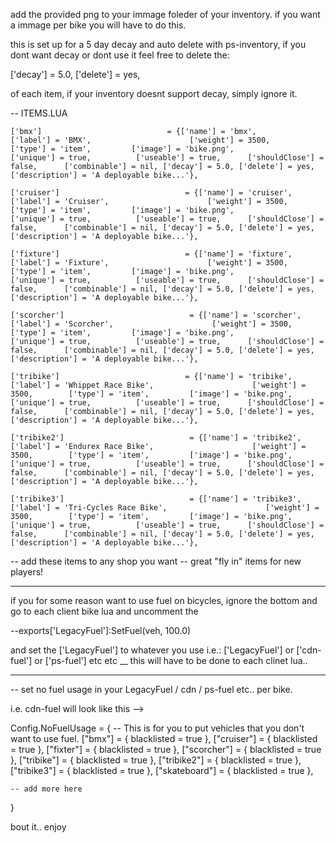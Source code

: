 add the provided png to your immage foleder of your inventory. if you want a immage per bike you will have to do this.

this is set up for a 5 day decay and auto delete with ps-inventory, if you dont want decay or dont use it feel free to delete the:

['decay'] = 5.0, ['delete'] = yes,

of each item, if your inventory doesnt support decay, simply ignore it.


-- ITEMS.LUA

    ['bmx']                            = {['name'] = 'bmx',                              ['label'] = 'BMX',                      ['weight'] = 3500,        ['type'] = 'item',         ['image'] = 'bike.png',                   ['unique'] = true,          ['useable'] = true,      ['shouldClose'] = false,      ['combinable'] = nil, ['decay'] = 5.0, ['delete'] = yes,   ['description'] = 'A deployable bike...'},
    
    ['cruiser']                            = {['name'] = 'cruiser',                              ['label'] = 'Cruiser',                      ['weight'] = 3500,        ['type'] = 'item',         ['image'] = 'bike.png',                   ['unique'] = true,          ['useable'] = true,      ['shouldClose'] = false,      ['combinable'] = nil, ['decay'] = 5.0, ['delete'] = yes,   ['description'] = 'A deployable bike...'},
    
    ['fixture']                            = {['name'] = 'fixture',                              ['label'] = 'Fixture',                      ['weight'] = 3500,        ['type'] = 'item',         ['image'] = 'bike.png',                   ['unique'] = true,          ['useable'] = true,      ['shouldClose'] = false,      ['combinable'] = nil, ['decay'] = 5.0, ['delete'] = yes,   ['description'] = 'A deployable bike...'},
    
    ['scorcher']                            = {['name'] = 'scorcher',                              ['label'] = 'Scorcher',                      ['weight'] = 3500,        ['type'] = 'item',         ['image'] = 'bike.png',                   ['unique'] = true,          ['useable'] = true,      ['shouldClose'] = false,      ['combinable'] = nil, ['decay'] = 5.0, ['delete'] = yes,   ['description'] = 'A deployable bike...'},
    
    ['tribike']                            = {['name'] = 'tribike',                              ['label'] = 'Whippet Race Bike',                      ['weight'] = 3500,        ['type'] = 'item',         ['image'] = 'bike.png',                   ['unique'] = true,          ['useable'] = true,      ['shouldClose'] = false,      ['combinable'] = nil, ['decay'] = 5.0, ['delete'] = yes,   ['description'] = 'A deployable bike...'},
    
    ['tribike2']                            = {['name'] = 'tribike2',                              ['label'] = 'Endurex Race Bike',                      ['weight'] = 3500,        ['type'] = 'item',         ['image'] = 'bike.png',                   ['unique'] = true,          ['useable'] = true,      ['shouldClose'] = false,      ['combinable'] = nil, ['decay'] = 5.0, ['delete'] = yes,   ['description'] = 'A deployable bike...'},
    
    ['tribike3']                            = {['name'] = 'tribike3',                              ['label'] = 'Tri-Cycles Race Bike',                      ['weight'] = 3500,        ['type'] = 'item',         ['image'] = 'bike.png',                   ['unique'] = true,          ['useable'] = true,      ['shouldClose'] = false,      ['combinable'] = nil, ['decay'] = 5.0, ['delete'] = yes,   ['description'] = 'A deployable bike...'},


-- add these items to any shop you want
-- great "fly in" items for new players!

***
if you for some reason want to use fuel on bicycles, ignore the bottom and go to each client bike lua and uncomment the 

--exports['LegacyFuel']:SetFuel(veh, 100.0)

and set the ['LegacyFuel'] to whatever you use i.e.:
['LegacyFuel'] or ['cdn-fuel'] or ['ps-fuel'] etc etc
__ this will have to be done to each clinet lua..
***

-- set no fuel usage in your LegacyFuel / cdn / ps-fuel etc.. per bike.

i.e. cdn-fuel will look like this -->

Config.NoFuelUsage = { -- This is for you to put vehicles that you don't want to use fuel.
    ["bmx"] = {
        blacklisted = true
    },
    ["cruiser"] = {
        blacklisted = true
    },
    ["fixter"] = {
        blacklisted = true
    },
    ["scorcher"] = {
        blacklisted = true
    },
    ["tribike"] = {
        blacklisted = true
    },
    ["tribike2"] = {
        blacklisted = true
    },
    ["tribike3"] = {
        blacklisted = true
    },
    ["skateboard"] = {
        blacklisted = true
    },

    -- add more here
}

bout it.. enjoy